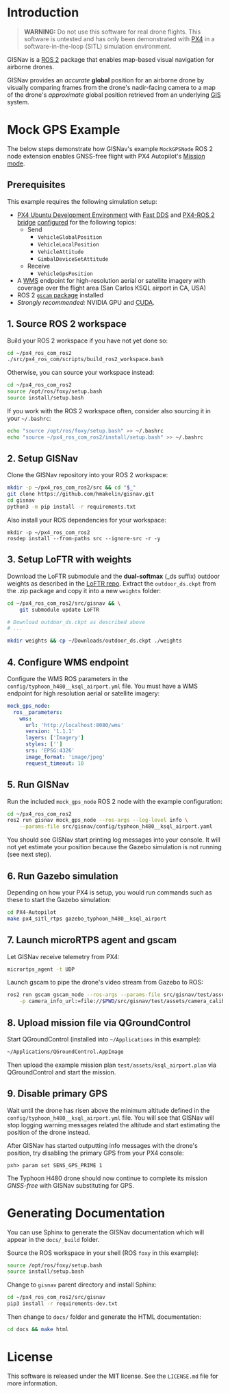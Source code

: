# Introduction
> **WARNING:** Do not use this software for real drone flights. This software is untested and has only been demonstrated
> with [PX4](https://px4.io/) in a software-in-the-loop (SITL) simulation environment.

GISNav is a [ROS 2](https://docs.ros.org/) package that enables map-based visual navigation for airborne drones.

GISNav provides an *accurate* **global** position for an airborne drone by visually comparing frames from the drone's 
nadir-facing camera to a map of the drone's *approximate* global position retrieved from an underlying 
[GIS](https://en.wikipedia.org/wiki/Geographic_information_system) system.

# Mock GPS Example
The below steps demonstrate how GISNav's example `MockGPSNode` ROS 2 node extension enables GNSS-free flight with PX4 
Autopilot's [Mission mode](https://docs.px4.io/v1.12/en/flight_modes/mission.html).

## Prerequisites
This example requires the following simulation setup:
* [PX4 Ubuntu Development Environment](https://docs.px4.io/v1.12/en/dev_setup/dev_env_linux_ubuntu.html) with 
[Fast DDS](https://docs.px4.io/v1.12/en/dev_setup/fast-dds-installation.html>) and 
[PX4-ROS 2 bridge](https://docs.px4.io/v1.12/en/ros/ros2_comm.html) 
[configured](https://docs.px4.io/v1.12/en/middleware/micrortps.html#supported-uorb-messages) for the following topics:
  * Send
    * ``VehicleGlobalPosition``
    * ``VehicleLocalPosition``
    * ``VehicleAttitude``
    * ``GimbalDeviceSetAttitude``
  * Receive
    * ``VehicleGpsPosition``
* A [WMS](https://en.wikipedia.org/wiki/Web_Map_Service) endpoint for high-resolution aerial or satellite imagery with 
coverage over the flight area (San Carlos KSQL airport in CA, USA)
* ROS 2 [``gscam`` package](https://index.ros.org/r/gscam/) installed
* *Strongly recommended:* NVIDIA GPU and [CUDA](https://developer.nvidia.com/cuda-toolkit).

## 1. Source ROS 2 workspace
Build your ROS 2 workspace if you have not yet done so:
```bash
cd ~/px4_ros_com_ros2
./src/px4_ros_com/scripts/build_ros2_workspace.bash
```

Otherwise, you can source your workspace instead:
```bash
cd ~/px4_ros_com_ros2
source /opt/ros/foxy/setup.bash
source install/setup.bash
```

If you work with the ROS 2 workspace often, consider also sourcing it in your `~/.bashrc`:
```bash
echo "source /opt/ros/foxy/setup.bash" >> ~/.bashrc
echo "source ~/px4_ros_com_ros2/install/setup.bash" >> ~/.bashrc
```

## 2. Setup GISNav
Clone the GISNav repository into your ROS 2 workspace:
```bash
mkdir -p ~/px4_ros_com_ros2/src && cd "$_"
git clone https://github.com/hmakelin/gisnav.git
cd gisnav
python3 -m pip install -r requirements.txt
```

Also install your ROS dependencies for your workspace:
```commandline
mkdir -p ~/px4_ros_com_ros2
rosdep install --from-paths src --ignore-src -r -y
```

## 3. Setup LoFTR with weights
Download the LoFTR submodule and the **dual-softmax** (_ds suffix) outdoor weights as described in the 
[LoFTR repo](https://github.com/zju3dv/LoFTR). Extract the `outdoor_ds.ckpt` from the .zip package and copy it into a 
new `weights` folder:
```bash
cd ~/px4_ros_com_ros2/src/gisnav && \
    git submodule update LoFTR

# Download outdoor_ds.ckpt as described above
# ...

mkdir weights && cp ~/Downloads/outdoor_ds.ckpt ./weights
```

## 4. Configure WMS endpoint
Configure the WMS ROS parameters in the `config/typhoon_h480__ksql_airport.yml` file. You must have a WMS endpoint for 
high resolution aerial or satellite imagery:
```yaml
mock_gps_node:
  ros__parameters:
    wms:
      url: 'http://localhost:8080/wms'
      version: '1.1.1'
      layers: ['Imagery']
      styles: ['']
      srs: 'EPSG:4326'
      image_format: 'image/jpeg'
      request_timeout: 10
```

## 5. Run GISNav
Run the included ``mock_gps_node`` ROS 2 node with the example configuration:
```bash
cd ~/px4_ros_com_ros2
ros2 run gisnav mock_gps_node --ros-args --log-level info \
    --params-file src/gisnav/config/typhoon_h480__ksql_airport.yaml
```

You should see GISNav start printing log messages into your console. It will not yet estimate your position because the 
Gazebo simulation is not running (see next step).

## 6. Run Gazebo simulation
Depending on how your PX4 is setup, you would run commands such as these to start the Gazebo simulation:
```bash
cd PX4-Autopilot
make px4_sitl_rtps gazebo_typhoon_h480__ksql_airport
```

## 7. Launch microRTPS agent and gscam
Let GISNav receive telemetry from PX4:
```bash
micrortps_agent -t UDP
```

Launch gscam to pipe the drone's video stream from Gazebo to ROS:
```bash
ros2 run gscam gscam_node --ros-args --params-file src/gisnav/test/assets/gscam_params.yaml \
    -p camera_info_url:=file://$PWD/src/gisnav/test/assets/camera_calibration.yaml
```

## 8. Upload mission file via QGroundControl
Start QGroundControl (installed into `~/Applications` in this example):
```bash
~/Applications/QGroundControl.AppImage
```

Then upload the example mission plan ``test/assets/ksql_airport.plan`` via QGroundControl and start the mission.

## 9. Disable primary GPS
Wait until the drone has risen above the minimum altitude defined in the ``config/typhoon_h480__ksql_airport.yml`` 
file. You will see that GISNav will stop logging warning messages related the altitude and start estimating the 
position of the drone instead.

After GISNav has started outputting info messages with the drone's position, try disabling the primary GPS from your 
PX4 console:
```commandline
pxh> param set SENS_GPS_PRIME 1
```

The Typhoon H480 drone should now continue to complete its mission *GNSS-free* with GISNav substituting for GPS.


# Generating Documentation
You can use Sphinx to generate the GISNav documentation which will appear in the `docs/_build` folder.

Source the ROS workspace in your shell (ROS `foxy` in this example):
```bash
source /opt/ros/foxy/setup.bash
source install/setup.bash
```

Change to `gisnav` parent directory and install Sphinx:
```bash
cd ~/px4_ros_com_ros2/src/gisnav
pip3 install -r requirements-dev.txt
```

Then change to `docs/` folder and generate the HTML documentation:
```bash
cd docs && make html
```

# License
This software is released under the MIT license. See the `LICENSE.md` file for more information.